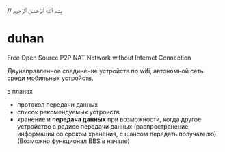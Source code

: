 // بِسۡمِ ٱللَّهِ ٱلرَّحۡمَـٰنِ ٱلرَّحِيمِ‎

# duhan
Free Open Source P2P NAT Network without Internet Connection

Двунаправленное соединение устройств по wifi, автономной сеть среди мобильных устройств.

в планах
- протокол передачи данных
- список рекомендуемых устройств
- хранение и **передача данных** при возможности, когда другое устройство в радисе передачи данных (распространение информации со сроком хранения, с шансом передать получателю). (Возможно функционал BBS в начале)
